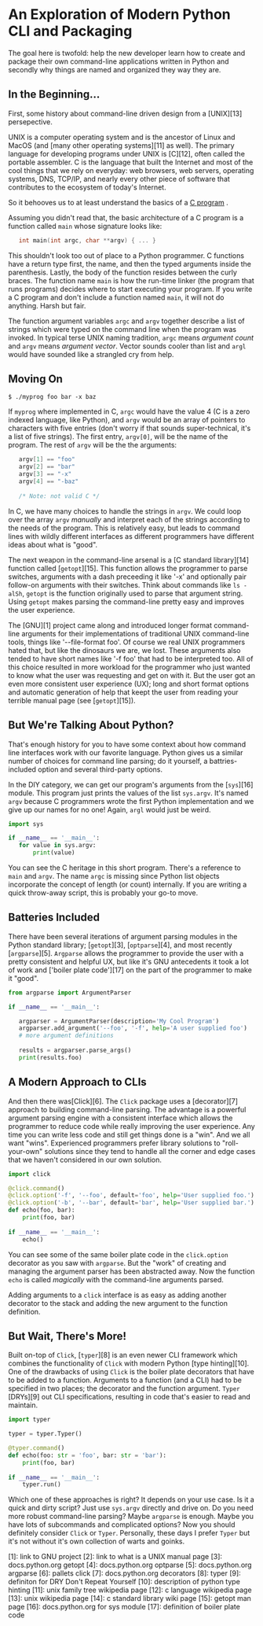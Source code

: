 # An Exploration of Modern Python CLI and Packaging

The goal here is twofold: help the new developer learn how to create
and package their own command-line applications written in Python
and secondly why things are named and organized they way they are.

## In the Beginning...

First, some history about command-line driven design from a [UNIX][13]
persepective.

UNIX is a computer operating system and is the ancestor of Linux and
MacOS (and [many other operating systems][11] as well). The primary
language for developing programs under UNIX is [C][12], often called the
portable assembler.  C is the language that built the Internet and
most of the cool things that we rely on everyday: web browsers, web
servers, operating systems, DNS, TCP/IP, and nearly every other piece
of software that contributes to the ecosystem of today's Internet.

So it behooves us to at least understand the basics of a [C program][0] .

Assuming you didn't read that, the basic architecture of a C program
is a function called `main` whose signature looks like:

```C
   int main(int argc, char **argv) { ... }
```

This shouldn't look too out of place to a Python programmer. C
functions have a return type first, the name, and then the typed
arguments inside the parenthesis. Lastly, the body of the function
resides between the curly braces. The function name `main` is how
the run-time linker (the program that runs programs) decides where
to start executing your program. If you write a C program and don't
include a function named `main`, it will not do anything. Harsh but
fair.

The function argument variables `argc` and `argv` together describe a
list of strings which were typed on the command line when the program
was invoked. In typical terse UNIX naming tradition, `argc` means
_argument count_ and `argv` means _argument vector_. Vector sounds
cooler than list and `argl` would have sounded like a strangled cry
from help.

## Moving On

```console
$ ./myprog foo bar -x baz
```

If `myprog` where implemented in C, `argc` would have the value 4 (C
is a zero indexed language, like Python), and `argv` would be an
array of pointers to characters with five entries (don't worry if that
sounds super-technical, it's a list of five strings). The first entry,
`argv[0]`, will be the name of the program. The rest of `argv` will
be the the arguments:
```C
   argv[1] == "foo"
   argv[2] == "bar"
   argv[3] == "-x"
   argv[4] == "-baz"
   
   /* Note: not valid C */
```	

In C, we have many choices to handle the strings in `argv`. We could
loop over the array `argv` _manually_ and interpret each of the
strings according to the needs of the program. This is relatively
easy, but leads to command lines with wildly different interfaces as
different programmers have different ideas about what is "good".

The next weapon in the command-line arsenal is a [C standard library][14]
function called [`getopt`][15]. This function allows the programmer to
parse switches, arguments with a dash preceeding it like '-x' and
optionally pair follow-on arguments with their switches. Think
about commands like `ls -alSh`, `getopt` is the function originally
used to parse that argument string. Using `getopt` makes parsing
the command-line pretty easy and improves the user experience. 

The [GNU][1] project came along and introduced longer format
command-line arguments for their implementations of traditional UNIX
command-line tools, things like '--file-format foo'. Of course we real
UNIX programmers hated that, but like the dinosaurs we are, we lost.
These arguments also tended to have short names like '-f foo' that had
to be interpreted too.  All of this choice resulted in more workload
for the programmer who just wanted to know what the user was
requesting and get on with it.  But the user got an even more
consistent user experience (UX); long and short format options and
automatic generation of help that keept the user from reading your
terrible manual page (see [`getopt`][15]).

## But We're Talking About Python?

That's enough history for you to have some context about how command
line interfaces work with our favorite language. Python gives us a
similar number of choices for command line parsing; do it yourself, a
battries-included option and several third-party options.

In the DIY category, we can get our program's arguments from the [`sys`][16]
module. This program just prints the values of the list `sys.argv`.
It's named `argv` because C programmers wrote the first Python
implementation and we give up our names for no one! Again, `argl`
would just be weird.

```python
import sys

if __name__ == '__main__':
   for value in sys.argv:
       print(value)
```

You can see the C heritage in this short program. There's a reference
to `main` and `argv`. The name `argc` is missing since Python list
objects incorporate the concept of length (or count) internally. If
you are writing a quick throw-away script, this is probably your
go-to move. 

## Batteries Included

There have been several iterations of argument parsing modules in the
Python standard library; [`getopt`][3], [`optparse`][4], and most
recently [`argparse`][5]. `Argparse` allows the programmer to provide
the user with a pretty consistent and helpful UX, but like it's GNU
antecedents it took a lot of work and ['boiler plate code'][17] on the
part of the programmer to make it "good".

```python
from argparse import ArgumentParser

if __name__ == '__main__':

   argparser = ArgumentParser(description='My Cool Program')
   argparser.add_argument('--foo', '-f', help='A user supplied foo')
   # more argument definitions 
   
   results = argparser.parse_args()
   print(results.foo)
```
   
## A Modern Approach to CLIs

And then there was[Click][6]. The `Click` package uses a
[decorator][7] approach to building command-line parsing. The
advantage is a powerful argument parsing engine with a consistent
interface which allows the programmer to reduce code while really
improving the user experience. Any time you can write less code and
still get things done is a "win". And we all want "wins". Experienced
programmers prefer library solutions to "roll-your-own" solutions
since they tend to handle all the corner and edge cases that we
haven't considered in our own solution.

```python
import click

@click.command()
@click.option('-f', '--foo', default='foo', help='User supplied foo.')
@click.option('-b', '--bar', default='bar', help='User supplied bar.')
def echo(foo, bar):
	print(foo, bar)
	
if __name__ == '__main__':
    echo()
```

You can see some of the same boiler plate code in the `click.option`
decorator as you saw with `argparse`. But the "work" of creating and
managing the argument parser has been abstracted away. Now the function
`echo` is called _magically_ with the command-line arguments parsed.

Adding arguments to a `click` interface is as easy as adding another
decorator to the stack and adding the new argument to the function
definition. 

## But Wait, There's More!

Built on-top of `Click`, [`typer`][8] is an even newer CLI framework
which combines the functionality of `Click` with modern Python [type
hinting][10]. One of the drawbacks of using `Click` is the boiler plate
decorators that have to be added to a function. Arguments to a
function (and a CLI) had to be specified in two places; the decorator
and the function argument. `Typer` [DRYs][9] out CLI specifications,
resulting in code that's easier to read and maintain.

```python
import typer

typer = typer.Typer()

@typer.command()
def echo(foo: str = 'foo', bar: str = 'bar'):
	print(foo, bar)
	
if __name__ == '__main__':
    typer.run()
```

Which one of these approaches is right? It depends on your use
case. Is it a quick and dirty script? Just use `sys.argv` directly and
drive on. Do you need more robust command-line parsing? Maybe
`argparse` is enough. Maybe you have lots of subcommands and
complicated options? Now you should definitely consider `Click` or
`Typer`.  Personally, these days I prefer `Typer` but it's not without
it's own collection of warts and goinks.




[0]: https://opensource.com/article/19/5/how-write-good-c-main-function
[1]: link to GNU project
[2]: link to what is a UNIX manual page 
[3]: docs.python.org getopt
[4]: docs.python.org optparse
[5]: docs.python.org argparse
[6]: pallets click
[7]: docs.python.org decorators
[8]: typer
[9]: definiton for DRY Don't Repeat Yourself
[10]: description of python type hinting
[11]: unix family tree wikipedia page
[12]: c language wikipedia page
[13]: unix wikipedia page
[14]: c standard library wiki page
[15]: getopt man page
[16]: docs.python.org for sys module
[17]: definition of boiler plate code
